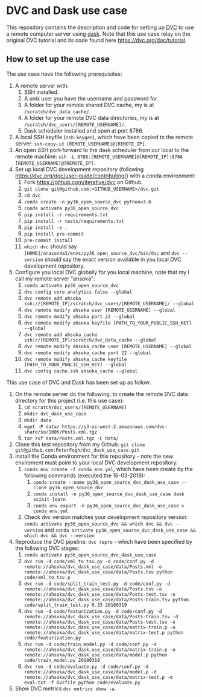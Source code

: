 # DVC and Dask use case

This repository contains the description and code for setting up [DVC](https://dvc.org/) to use a remote computer server using [dask](https://docs.dask.org/en/latest/). Note that this use case relay on the original DVC tutorial and its code found here https://dvc.org/doc/tutorial.

## How to set up the use case

The use case have the following prerequisites:

1. A remote server with:
    1. SSH installed.
    1. A unix user you have the username and password for.
    1. A folder for your remote shared DVC cache, my is at `/scratch/dvc_data_cache/`.
    1. A folder for your remote DVC data directories, my is at `/scratch/dvc_users/[REMOTE_USERNAME]/`.
    1. Dask scheduler installed and open at port 8786.
1. A local SSH keyfile (`ssh-keygen`), which have been copied to the remote server: `ssh-copy-id [REMOTE_USERNAME]@[REMOTE_IP]`.
1. An open SSH port-forward to the dask scheduler from our local to the remote machine: `ssh -L 8786:[REMOTE_USERNAME]@[REMOTE_IP]:8786 [REMOTE_USERNAME]@[REMOTE_IP]`.
1. Set up local DVC development repository (following https://dvc.org/doc/user-guide/contributing/) with a conda environment:
    1. Fork https://github.com/iterative/dvc on Github.
    1. `git clone git@github.com:<GITHUB_USERNAME>/dvc.git`
    1. `cd dvc`
    1. `conda create -n py36_open_source_dvc python=3.6`
    1. `conda activate py36_open_source_dvc`
    1. `pip install -r requirements.txt`
    1. `pip install -r tests/requirements.txt`
    1. `pip install -e .`
    1. `pip install pre-commit`
    1. `pre-commit install`
    1. `which dvc` should say `[HOME]/anaconda3/envs/py36_open_source_dvc/bin/dvc` and `dvc --version` should say the exact version available in you local DVC development repository.
1. Configure you local DVC globally for you local machine, note that my I call my remote server "ahsoka":
    1. `conda activate py36_open_source_dvc`
    1. `dvc config core.analytics false --global`
    1. `dvc remote add ahsoka ssh://[REMOTE_IP]/scratch/dvc_users/[REMOTE_USERNAME]/ --global`
    1. `dvc remote modify ahsoka user [REMOTE_USERNAME] --global`
    1. `dvc remote modify ahsoka port 22 --global`
    1. `dvc remote modify ahsoka keyfile [PATH_TO_YOUR_PUBLIC_SSH_KEY] --global`
    1. `dvc remote add ahsoka_cache ssh://[REMOTE_IP]/scratch/dvc_data_cache --global`
    1. `dvc remote modify ahsoka_cache user [REMOTE_USERNAME] --global`
    1. `dvc remote modify ahsoka_cache port 22 --global`
    1. `dvc remote modify ahsoka_cache keyfile [PATH_TO_YOUR_PUBLIC_SSH_KEY] --global`
    1. `dvc config cache.ssh ahsoka_cache --global`

This use case of DVC and Dask has been set up as follow:

1. On the remote server do the following, to create the remote DVC data directory for this project (i.e. this use case):
    1. `cd scratch/dvc_users/[REMOTE_USERNAME]`
    1. `mkdir dvc_dask_use_case`
    1. `mkdir data`
    1. `wget -P data/ https://s3-us-west-2.amazonaws.com/dvc-share/so/100K/Posts.xml.tgz`
    1. `tar zxf data/Posts.xml.tgz -C data/`
1. Clone this test repository from my Github: `git clone git@github.com:PeterFogh/dvc_dask_use_case.git`
1. Install the Conda environment for this repository - note the new enviroment must point to your local DVC development repository:
    1. `conda env create -f conda_env.yml`, which have been create by the following commands (executed the 16-03-2019):
        1. `conda create --name py36_open_source_dvc_dask_use_case --clone py36_open_source_dvc`
        1. `conda install -n py36_open_source_dvc_dask_use_case dask scikit-learn`
        1. `conda env export -n py36_open_source_dvc_dask_use_case > conda_env.yml`
    1. Check dvc version matches your development repository version: `conda activate py36_open_source_dvc && which dvc && dvc --version` and ``conda activate py36_open_source_dvc_dask_use_case && which dvc && dvc --version``
1. Reproduce the DVC pipeline: `dvc repro` - which have been specified by the following DVC stages:
    1. `conda activate py36_open_source_dvc_dask_use_case`
    1. `dvc run -d code/xml_to_tsv.py -d code/conf.py -d remote://ahsoka/dvc_dask_use_case/data/Posts.xml -o remote://ahsoka/dvc_dask_use_case/data/Posts.tsv python code/xml_to_tsv.p`
    1. `dvc run -d code/split_train_test.py -d code/conf.py -d remote://ahsoka/dvc_dask_use_case/data/Posts.tsv -o remote://ahsoka/dvc_dask_use_case/data/Posts-test.tsv -o remote://ahsoka/dvc_dask_use_case/data/Posts-train.tsv python code/split_train_test.py 0.33 20180319`
    1. `dvc run -d code/featurization.py -d code/conf.py -d remote://ahsoka/dvc_dask_use_case/data/Posts-train.tsv -d remote://ahsoka/dvc_dask_use_case/data/Posts-test.tsv -o remote://ahsoka/dvc_dask_use_case/data/matrix-train.p -o remote://ahsoka/dvc_dask_use_case/data/matrix-test.p python code/featurization.py`
    1. `dvc run -d code/train_model.py -d code/conf.py -d remote://ahsoka/dvc_dask_use_case/data/matrix-train.p -o remote://ahsoka/dvc_dask_use_case/data/model.p python code/train_model.py 20180319`
    1. `dvc run -d code/evaluate.py -d code/conf.py -d remote://ahsoka/dvc_dask_use_case/data/model.p -d remote://ahsoka/dvc_dask_use_case/data/matrix-test.p -m eval.txt -f Dvcfile python code/evaluate.py`
1. Show DVC metrics `dvc metrics show -a`.
